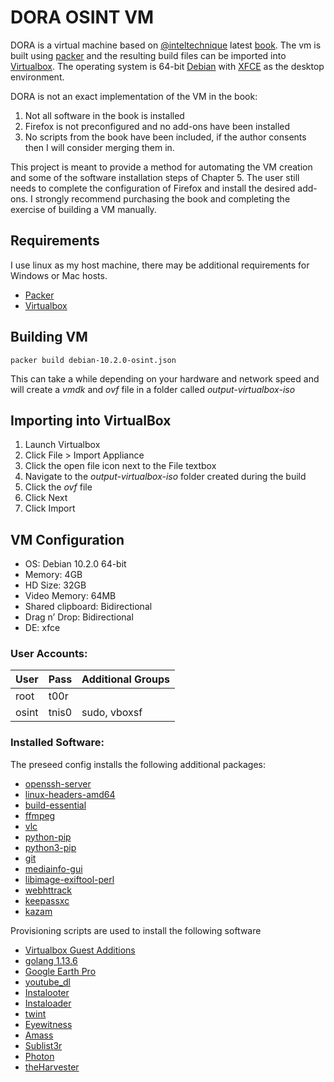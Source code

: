 # DORA OSINT VM

DORA is a virtual machine based on
[@inteltechnique](https://twitter.com/IntelTechniques) latest
[book](https://inteltechniques.com/book1.html). The vm is built using
[packer](https://www.packer.io/) and the resulting build files can be imported
into [Virtualbox](https://www.virtualbox.org/). The operating system is 64-bit
[Debian](https://www.debian.org/) with [XFCE](https://xfce.org/) as the desktop
environment.

DORA is not an exact implementation of the VM in the book:

1. Not all software in the book is installed
2. Firefox is not preconfigured and no add-ons have been installed
3. No scripts from the book have been included, if the author consents then I will consider merging them in.

This project is meant to provide a method for automating the VM creation and
some of the software installation steps of Chapter 5. The user still needs to
complete the configuration of Firefox and install the desired add-ons. I
strongly recommend purchasing the book and completing the exercise of
building a VM manually.

## Requirements

I use linux as my host machine, there may be additional requirements for Windows
or Mac hosts.

* [Packer](https://www.packer.io/)
* [Virtualbox](https://www.virtualbox.org/)

## Building VM

```
packer build debian-10.2.0-osint.json
```

This can take a while depending on your hardware and network speed and will
create a *vmdk* and *ovf* file in a folder called *output-virtualbox-iso*

## Importing into VirtualBox

1. Launch Virtualbox
2. Click File > Import Appliance
3. Click the open file icon next to the File textbox
4. Navigate to the *output-virtualbox-iso* folder created during the build
5. Click the *ovf* file
6. Click Next
7. Click Import

## VM Configuration

* OS: Debian 10.2.0 64-bit
* Memory: 4GB
* HD Size: 32GB
* Video Memory: 64MB
* Shared clipboard: Bidirectional
* Drag n’ Drop: Bidirectional
* DE: xfce

### User Accounts:

User | Pass | Additional Groups
--- | --- | ---
root | t00r | |
osint | tnis0 | sudo, vboxsf

### Installed Software:

The preseed config installs the following additional packages:

* [openssh-server](https://packages.debian.org/buster/openssh-server)
* [linux-headers-amd64](https://packages.debian.org/buster/linux-headers-amd64)
* [build-essential](https://packages.debian.org/buster/build-essential)
* [ffmpeg](https://packages.debian.org/buster/ffmpeg)
* [vlc](https://packages.debian.org/buster/vlc)
* [python-pip](https://packages.debian.org/buster/python-pip)
* [python3-pip](https://packages.debian.org/buster/python3-pip)
* [git](https://packages.debian.org/buster/git)
* [mediainfo-gui](https://packages.debian.org/buster/mediainfo-gui)
* [libimage-exiftool-perl](https://packages.debian.org/buster/libimage-exiftool-perl)
* [webhttrack](https://packages.debian.org/buster/webhttrack)
* [keepassxc](https://packages.debian.org/buster/keepassxc)
* [kazam](https://packages.debian.org/buster/kazam)

Provisioning scripts are used to install the following software

* [Virtualbox Guest Additions](https://www.virtualbox.org/manual/ch04.html)
* [golang 1.13.6](https://golang.org/)
* [Google Earth Pro](https://www.google.com/earth/versions/#earth-pro)
* [youtube_dl](https://youtube-dl.org/)
* [Instalooter](https://github.com/althonos/InstaLooter)
* [Instaloader](https://github.com/instaloader/Instaloader)
* [twint](https://github.com/twintproject/twint)
* [Eyewitness](https://github.com/FortyNorthSecurity/EyeWitness)
* [Amass](https://github.com/OWASP/Amass)
* [Sublist3r](https://github.com/aboul3la/Sublist3r)
* [Photon](https://github.com/s0md3v/Photon)
* [theHarvester](https://github.com/laramies/theHarvester)

